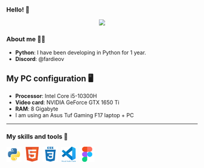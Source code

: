 ### Hello! 👋
<div align="center">
  <img src="https://media0.giphy.com/media/v1.Y2lkPTc5MGI3NjExaTZpZmhvY2x0NGlodXNveDR3NmduYmw0cGN0ZWU4cGk4YjBrNzdiMSZlcD12MV9pbnRlcm5hbF9naWZfYnlfaWQmY3Q9Zw/TxjOEVUWq5RTy/giphy.gif"/>
</div>

### About me 👩‍💻
* **Python**: I have been developing in Python for 1 year.
* **Discord**: @fardieov
## My PC configuration 🖥️
* **Processor**: Intel Core i5-10300H
* **Video card**: NVIDIA GeForce GTX 1650 Ti
* **RAM**: 8 Gigabyte
* I am using an Asus Tuf Gaming F17 laptop + PC
---

### My skills and tools 🔧
<div>
    <img src="https://github.com/devicons/devicon/blob/master/icons/python/python-original.svg" title="python" alt="AWS" width="40" height="40"/>&nbsp;
    <img src="https://github.com/devicons/devicon/blob/master/icons/html5/html5-original.svg" title="HTML5" alt="HTML" width="40" height="40"/>&nbsp;
    <img src="https://github.com/devicons/devicon/blob/master/icons/css3/css3-plain-wordmark.svg"  title="CSS3" alt="CSS" width="40" height="40"/>&nbsp;
    <img src="https://github.com/devicons/devicon/blob/master/icons/vscode/vscode-original-wordmark.svg" title="vscode" alt="AWS" width="40" height="40"/>&nbsp;
    <img src="https://github.com/devicons/devicon/blob/master/icons/figma/figma-original.svg" title="figma" alt="figma" width="40" height="40"/>&nbsp;
<div>

